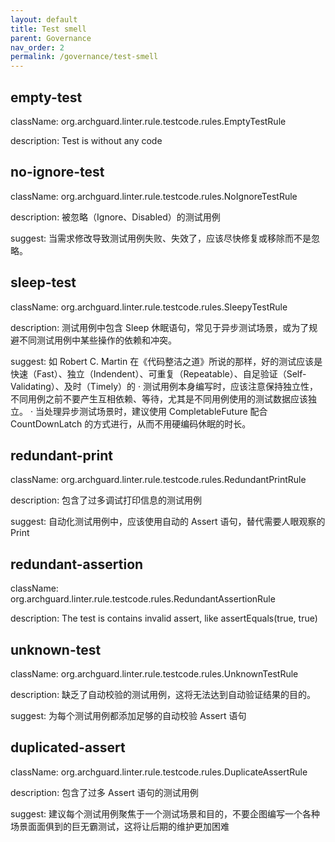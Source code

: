 ```yaml
---
layout: default
title: Test smell
parent: Governance
nav_order: 2
permalink: /governance/test-smell
---
```


## empty-test

className: org.archguard.linter.rule.testcode.rules.EmptyTestRule

description: Test is without any code

## no-ignore-test

className: org.archguard.linter.rule.testcode.rules.NoIgnoreTestRule

description: 被忽略（Ignore、Disabled）的测试用例

suggest: 当需求修改导致测试用例失败、失效了，应该尽快修复或移除而不是忽略。

## sleep-test

className: org.archguard.linter.rule.testcode.rules.SleepyTestRule

description: 测试用例中包含 Sleep 休眠语句，常见于异步测试场景，或为了规避不同测试用例中某些操作的依赖和冲突。

suggest: 如 Robert C. Martin 在《代码整洁之道》所说的那样，好的测试应该是快速（Fast）、独立（Indendent）、可重复（Repeatable）、自足验证（Self-Validating）、及时（Timely）的
· 测试用例本身编写时，应该注意保持独立性，不同用例之前不要产生互相依赖、等待，尤其是不同用例使用的测试数据应该独立。
· 当处理异步测试场景时，建议使用 CompletableFuture 配合 CountDownLatch 的方式进行，从而不用硬编码休眠的时长。

## redundant-print

className: org.archguard.linter.rule.testcode.rules.RedundantPrintRule

description: 包含了过多调试打印信息的测试用例

suggest: 自动化测试用例中，应该使用自动的 Assert 语句，替代需要人眼观察的 Print

## redundant-assertion

className: org.archguard.linter.rule.testcode.rules.RedundantAssertionRule

description: The test is contains invalid assert, like assertEquals(true, true)

## unknown-test

className: org.archguard.linter.rule.testcode.rules.UnknownTestRule

description: 缺乏了自动校验的测试用例，这将无法达到自动验证结果的目的。

suggest: 为每个测试用例都添加足够的自动校验 Assert 语句

## duplicated-assert

className: org.archguard.linter.rule.testcode.rules.DuplicateAssertRule

description: 包含了过多 Assert 语句的测试用例

suggest: 建议每个测试用例聚焦于一个测试场景和目的，不要企图编写一个各种场景面面俱到的巨无霸测试，这将让后期的维护更加困难

